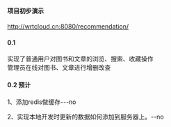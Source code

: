 #### 项目初步演示
http://wrtcloud.cn:8080/recommendation/

#### 0.1
实现了普通用户对图书和文章的浏览、搜索、收藏操作<br>
管理员在线对图书、文章进行增删改查

#### 0.2 预计
1、添加redis做缓存---no
<br>

2、实现本地开发时更新的数据如何添加到服务器上。--no
<br>



